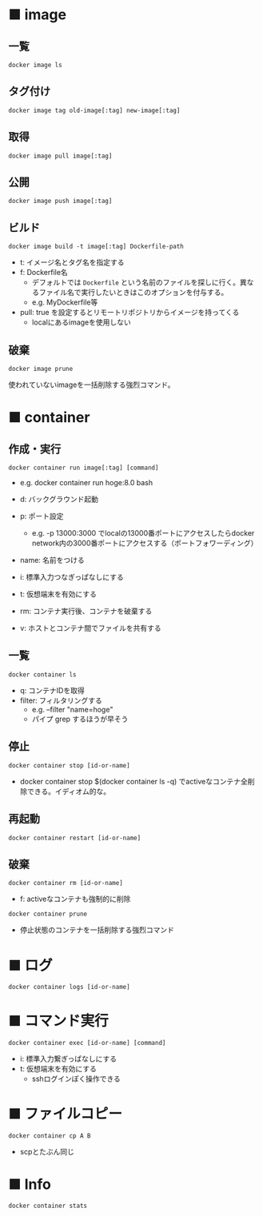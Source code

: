 

# ■ image


## 一覧

```
docker image ls
```


## タグ付け

```
docker image tag old-image[:tag] new-image[:tag]
```


## 取得

```
docker image pull image[:tag]
```


## 公開

```
docker image push image[:tag]
```


## ビルド

```
docker image build -t image[:tag] Dockerfile-path
```

-   t: イメージ名とタグ名を指定する
-   f: Dockerfile名
    -   デフォルトでは `Dockerfile` という名前のファイルを探しに行く。異なるファイル名で実行したいときはこのオプションを付与する。
    -   e.g. MyDockerfile等
-   pull: true を設定するとリモートリポジトリからイメージを持ってくる
    -   localにあるimageを使用しない


## 破棄

```shell
docker image prune
```

使われていないimageを一括削除する強烈コマンド。


# ■ container


## 作成・実行

```shell
docker container run image[:tag] [command]
```

-   e.g. docker container run hoge:8.0 bash

-   d: バックグラウンド起動
-   p: ポート設定
    -   e.g. -p 13000:3000 でlocalの13000番ポートにアクセスしたらdocker network内の3000番ポートにアクセスする（ポートフォワーディング）
-   name: 名前をつける
-   i: 標準入力つなぎっぱなしにする
-   t: 仮想端末を有効にする
-   rm: コンテナ実行後、コンテナを破棄する
-   v: ホストとコンテナ間でファイルを共有する


## 一覧

```
docker container ls
```

-   q: コンテナIDを取得
-   filter: フィルタリングする
    -   e.g. &#x2013;filter "name=hoge"
    -   パイプ grep するほうが早そう


## 停止

```
docker container stop [id-or-name]
```

-   docker container stop $(docker container ls -q) でactiveなコンテナ全削除できる。イディオム的な。


## 再起動

```
docker container restart [id-or-name]
```


## 破棄

```
docker container rm [id-or-name]
```

-   f: activeなコンテナも強制的に削除

```shell
docker container prune
```

-   停止状態のコンテナを一括削除する強烈コマンド


# ■ ログ

```shell
docker container logs [id-or-name]
```


# ■ コマンド実行

```shell
docker container exec [id-or-name] [command]
```

-   i: 標準入力繋ぎっぱなしにする
-   t: 仮想端末を有効にする
    -   sshログインぽく操作できる


# ■ ファイルコピー

```shell
docker container cp A B
```

-   scpとたぶん同じ


# ■ Info

```shell
docker container stats
```
